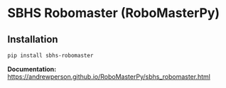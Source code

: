 # SBHS Robomaster (RoboMasterPy)

## Installation
```bash
pip install sbhs-robomaster
```

**Documentation:** https://andrewperson.github.io/RoboMasterPy/sbhs_robomaster.html
